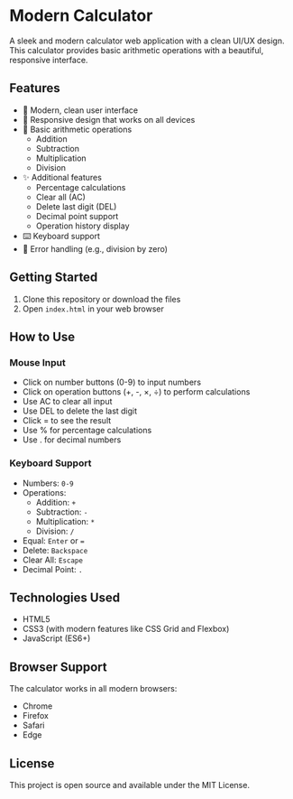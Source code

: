 # Modern Calculator

A sleek and modern calculator web application with a clean UI/UX design. This calculator provides basic arithmetic operations with a beautiful, responsive interface.

## Features

- 🎨 Modern, clean user interface
- 📱 Responsive design that works on all devices
- 🔢 Basic arithmetic operations
  - Addition
  - Subtraction
  - Multiplication
  - Division
- ✨ Additional features
  - Percentage calculations
  - Clear all (AC)
  - Delete last digit (DEL)
  - Decimal point support
  - Operation history display
- ⌨️ Keyboard support
- 🎯 Error handling (e.g., division by zero)

## Getting Started

1. Clone this repository or download the files
2. Open `index.html` in your web browser

## How to Use

### Mouse Input

- Click on number buttons (0-9) to input numbers
- Click on operation buttons (+, -, ×, ÷) to perform calculations
- Use AC to clear all input
- Use DEL to delete the last digit
- Click = to see the result
- Use % for percentage calculations
- Use . for decimal numbers

### Keyboard Support

- Numbers: `0-9`
- Operations:
  - Addition: `+`
  - Subtraction: `-`
  - Multiplication: `*`
  - Division: `/`
- Equal: `Enter` or `=`
- Delete: `Backspace`
- Clear All: `Escape`
- Decimal Point: `.`

## Technologies Used

- HTML5
- CSS3 (with modern features like CSS Grid and Flexbox)
- JavaScript (ES6+)

## Browser Support

The calculator works in all modern browsers:

- Chrome
- Firefox
- Safari
- Edge

## License

This project is open source and available under the MIT License.
